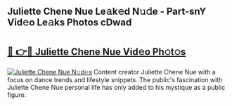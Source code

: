 ## Juliette Chene Nue Le𝚊k𝚎d N𝚞𝚍e - Part-snY Vid𝚎o Le𝚊ks Photos cDwad

# <h2><a href="http://fb06ih.evod.top/?m=Juliette+Chene+Nue">🔗 👉🔴 Juliette Chene Nue Vid𝚎o Ph𝚘t𝚘s</a></h2>

[![Juliette Chene Nue N𝚞d𝚎s](https://i.imgur.com/8V9OHl7.gif)](http://fb06ih.evod.top/?m=Juliette+Chene+Nue)
Content creator Juliette Chene Nue with a focus on dance trends and lifestyle snippets. The public's fascination with Juliette Chene Nue personal life has only added to his mystique as a public figure. 
